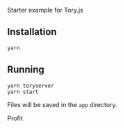 Starter example for Tory.js

## Installation

```bash
yarn
```

## Running

```
yarn toryserver
yarn start
```

Files will be saved in the `app` directory.

Profit

